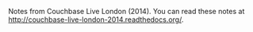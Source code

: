Notes from Couchbase Live London (2014). You can read these notes at http://couchbase-live-london-2014.readthedocs.org/.
